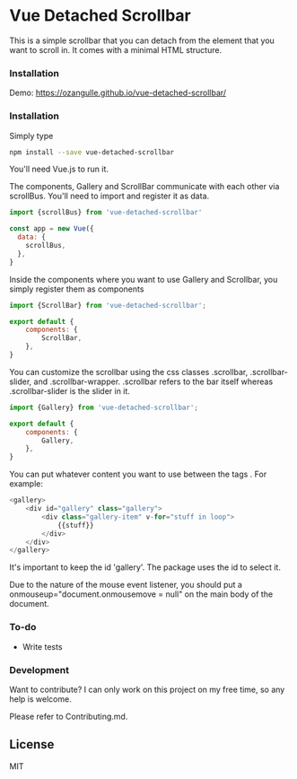 # Vue Detached Scrollbar

This is a simple scrollbar that you can detach from the element that you want to scroll in. It comes with a minimal HTML structure.

### Installation

Demo: https://ozangulle.github.io/vue-detached-scrollbar/

### Installation

Simply type

```sh
npm install --save vue-detached-scrollbar
```

You'll need Vue.js to run it.

The components, Gallery and ScrollBar communicate with each other via scrollBus. 
You'll need to import and register it as data.

```javascript
import {scrollBus} from 'vue-detached-scrollbar'

const app = new Vue({
  data: {
    scrollBus,
  },
}
```

Inside the components where you want to use Gallery and Scrollbar, you simply register them as components

```javascript
import {ScrollBar} from 'vue-detached-scrollbar';

export default {
    components: {
        ScrollBar,
    },
}
```

You can customize the scrollbar using the css classes .scrollbar, .scrollbar-slider, and .scrollbar-wrapper. .scrollbar refers to the bar itself whereas .scrollbar-slider is the slider in it.


```javascript
import {Gallery} from 'vue-detached-scrollbar';

export default {
    components: {
        Gallery,
    },
}
```

You can put whatever content you want to use between the tags <gallery> </gallery>. For example:

```javascript
<gallery>
    <div id="gallery" class="gallery">
        <div class="gallery-item" v-for="stuff in loop">
            {{stuff}}
        </div>
    </div>
</gallery>
```

It's important to keep the id 'gallery'. The package uses the id to select it.



Due to the nature of the mouse event listener, you should put a onmouseup="document.onmousemove = null" on the main body of the document.


### To-do

* Write tests

### Development

Want to contribute? I can only work on this project on my free time, so any help is welcome.

Please refer to Contributing.md.


License
----

MIT
